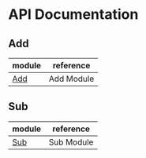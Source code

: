 # API Documentation


## Add
|module|reference|
| ---- | ---- |
| [Add](api/add.md) | Add Module |

## Sub
|module|reference|
| ---- | ---- |
| [Sub](api/sub.md) | Sub Module |